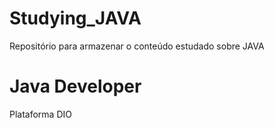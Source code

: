 # Studying_JAVA
Repositório para armazenar o conteúdo estudado sobre JAVA

# Java Developer
Plataforma DIO
